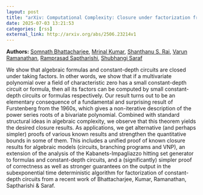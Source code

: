 ```yaml
---
layout: post
title: "arXiv: Computational Complexity: Closure under factorization from a result of Furstenberg"
date: 2025-07-03 13:21:53 
categories: [rss]
external_link: http://arxiv.org/abs/2506.23214v1
---
```


**Authors:** [Somnath Bhattacharjee](https://dblp.uni-trier.de/search?q=Somnath+Bhattacharjee), [Mrinal Kumar](https://dblp.uni-trier.de/search?q=Mrinal+Kumar), [Shanthanu S. Rai](https://dblp.uni-trier.de/search?q=Shanthanu+S.+Rai), [Varun Ramanathan](https://dblp.uni-trier.de/search?q=Varun+Ramanathan), [Ramprasad Saptharishi](https://dblp.uni-trier.de/search?q=Ramprasad+Saptharishi), [Shubhangi Saraf](https://dblp.uni-trier.de/search?q=Shubhangi+Saraf)

We show that algebraic formulas and constant-depth circuits are closed under
taking factors. In other words, we show that if a multivariate polynomial over
a field of characteristic zero has a small constant-depth circuit or formula,
then all its factors can be computed by small constant-depth circuits or
formulas respectively.
Our result turns out to be an elementary consequence of a fundamental and
surprising result of Furstenberg from the 1960s, which gives a non-iterative
description of the power series roots of a bivariate polynomial. Combined with
standard structural ideas in algebraic complexity, we observe that this theorem
yields the desired closure results.
As applications, we get alternative (and perhaps simpler) proofs of various
known results and strengthen the quantitative bounds in some of them. This
includes a unified proof of known closure results for algebraic models
(circuits, branching programs and VNP), an extension of the analysis of the
Kabanets-Impagliazzo hitting set generator to formulas and constant-depth
circuits, and a (significantly) simpler proof of correctness as well as
stronger guarantees on the output in the subexponential time deterministic
algorithm for factorization of constant-depth circuits from a recent work of
Bhattacharjee, Kumar, Ramanathan, Saptharishi & Saraf.
